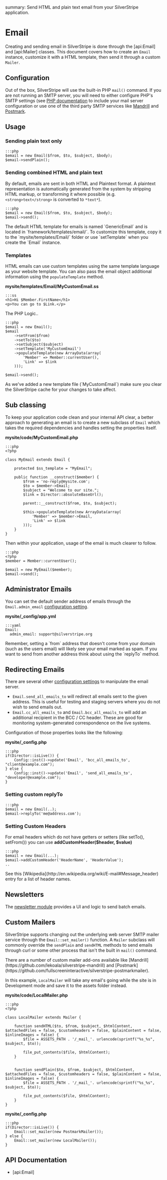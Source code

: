 summary: Send HTML and plain text email from your SilverStripe application.

# Email

Creating and sending email in SilverStripe is done through the [api:Email] and [api:Mailer] classes. This document 
covers how to create an `Email` instance, customize it with a HTML template, then send it through a custom `Mailer`.

## Configuration

Out of the box, SilverStripe will use the built-in PHP `mail()` command. If you are not running an SMTP server, you 
will need to either configure PHP's SMTP settings (see [PHP documentation](http://php.net/mail) to include your mail 
server configuration or use one of the third party SMTP services like [Mandrill](https://github.com/lekoala/silverstripe-mandrill) 
and [Postmark](https://github.com/fullscreeninteractive/silverstripe-postmarkmailer).

## Usage

### Sending plain text only

	:::php
	$email = new Email($from, $to, $subject, $body);
	$email->sendPlain();

### Sending combined HTML and plain text

By default, emails are sent in both HTML and Plaintext format. A plaintext representation is automatically generated 
from the system by stripping HTML markup, or transforming it where possible (e.g. `<strong>text</strong>` is converted 
to `*text*`).

	:::php
	$email = new Email($from, $to, $subject, $body);
	$email->send();

<div class="info" markdown="1">
The default HTML template for emails is named `GenericEmail` and is located in `framework/templates/email/`. To 
customize this template, copy it to the `mysite/templates/Email/` folder or use `setTemplate` when you create the 
`Email` instance.
</div>


### Templates

HTML emails can use custom templates using the same template language as your website template. You can also pass the
email object additional information using the `populateTemplate` method. 

**mysite/templates/Email/MyCustomEmail.ss**

	:::ss
	<h1>Hi $Member.FirstName</h1>
	<p>You can go to $Link.</p>

The PHP Logic..

	:::php
	$email = new Email();
	$email
		->setFrom($from)
		->setTo($to)
		->setSubject($subject)
		->setTemplate('MyCustomEmail')
		->populateTemplate(new ArrayData(array(
			'Member' => Member::currentUser(),
			'Link' => $link
		)));

	$email->send();

<div class="alert" markdown="1">
As we've added a new template file (`MyCustomEmail`) make sure you clear the SilverStripe cache for your changes to
take affect.
</div>

## Sub classing

To keep your application code clean and your internal API clear, a better approach to generating an email is to create 
a new subclass of `Email` which takes the required dependencies and handles setting the properties itself.

**mysite/code/MyCustomEmail.php**

	:::php
	<?php

	class MyEmail extends Email {
		
		protected $ss_template = "MyEmail";

		public function __construct($member) {
			$from = 'no-reply@mysite.com';
			$to = $member->Email;
			$subject = "Welcome to our site.";
			$link = Director::absoluteBaseUrl();

			parent::__construct($from, $to, $subject);

			$this->populateTemplate(new ArrayData(array(
				'Member' => $member->Email,
				'Link' => $link
			)));
		}
	}

Then within your application, usage of the email is much clearer to follow.

	:::php
	<?php
	$member = Member::currentUser();

	$email = new MyEmail($member);
	$email->send();


## Administrator Emails

You can set the default sender address of emails through the `Email.admin_email` [configuration setting](/developer_guides/configuration).

**mysite/_config/app.yml**

	:::yaml
	Email:
	  admin_email: support@silverstripe.org
  

<div class="alert" markdown="1">
Remember, setting a `from` address that doesn't come from your domain (such as the users email) will likely see your
email marked as spam. If you want to send from another address think about using the `replyTo` method.
</div>

## Redirecting Emails

There are several other [configuration settings](/developer_guides/configuration) to manipulate the email server.

*  `Email.send_all_emails_to` will redirect all emails sent to the given address. This is useful for testing and staging
servers where you do not wish to send emails out.
*  `Email.cc_all_emails_to` and `Email.bcc_all_emails_to` will add an additional recipient in the BCC / CC header. 
These are good for monitoring system-generated correspondence on the live systems.

Configuration of those properties looks like the following:

**mysite/_config.php**

	:::php
	if(Director::isLive()) {
		Config::inst()->update('Email', 'bcc_all_emails_to', "client@example.com");
	} else {
		Config::inst()->update('Email', 'send_all_emails_to', "developer@example.com");
	}

### Setting custom replyTo

	:::php
	$email = new Email(..);
	$email->replyTo('me@address.com');

### Setting Custom Headers

For email headers which do not have getters or setters (like setTo(), setFrom()) you can use **addCustomHeader($header,
$value)**

	:::php
	$email = new Email(...);
	$email->addCustomHeader('HeaderName', 'HeaderValue');
	..

<div class="info" markdown="1">
See this [Wikipedia](http://en.wikipedia.org/wiki/E-mail#Message_header) entry for a list of header names.
</div>

## Newsletters

The [newsletter module](http://silverstripe.org/newsletter-module) provides a UI and logic to send batch emails.

## Custom Mailers

SilverStripe supports changing out the underlying web server SMTP mailer service through the `Email::set_mailer()` 
function. A `Mailer` subclass will commonly override the `sendPlain` and `sendHTML` methods to send emails through curl
or some other process that isn't the built in `mail()` command. 

<div class="info" markdown="1">
There are a number of custom mailer add-ons available like [Mandrill](https://github.com/lekoala/silverstripe-mandrill)
and [Postmark](https://github.com/fullscreeninteractive/silverstripe-postmarkmailer).
</div>

In this example, `LocalMailer` will take any email's going while the site is in Development mode and save it to the 
assets folder instead.

**mysite/code/LocalMailer.php**

	:::php
	<?php

	class LocalMailer extends Mailer {

		function sendHTML($to, $from, $subject, $htmlContent, $attachedFiles = false, $customheaders = false, $plainContent = false, $inlineImages = false) {
			$file = ASSETS_PATH . '/_mail_'. urlencode(sprintf("%s_%s", $subject, $to));

			file_put_contents($file, $htmlContent);
		}


		function sendPlain($to, $from, $subject, $htmlContent, $attachedFiles = false, $customheaders = false, $plainContent = false, $inlineImages = false) {
			$file = ASSETS_PATH . '/_mail_'. urlencode(sprintf("%s_%s", $subject, $to));

			file_put_contents($file, $htmlContent);
		}
	}

**mysite/_config.php**
	
	:::php
	if(Director::isLive()) {
		Email::set_mailer(new PostmarkMailer());
	} else {
		Email::set_mailer(new LocalMailer());
	}

## API Documentation

* [api:Email]

